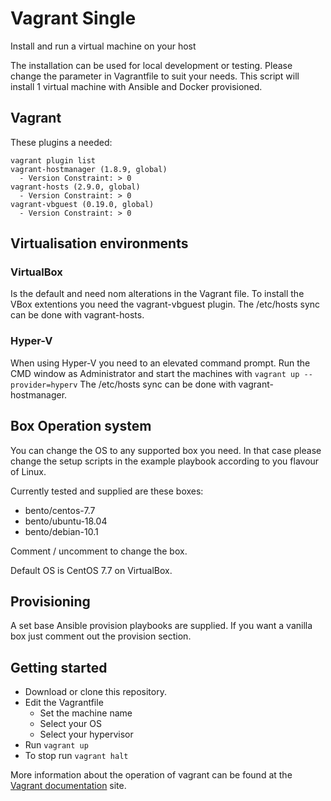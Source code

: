 # Vagrant Single

Install and run a virtual machine on your host

The installation can be used for local development or testing.
Please change the parameter in Vagrantfile to suit your needs.
This script will install 1 virtual machine with Ansible and Docker
provisioned.

## Vagrant

These plugins a needed:

```dos
vagrant plugin list
vagrant-hostmanager (1.8.9, global)
  - Version Constraint: > 0
vagrant-hosts (2.9.0, global)
  - Version Constraint: > 0
vagrant-vbguest (0.19.0, global)
  - Version Constraint: > 0
```

## Virtualisation environments

### VirtualBox

Is the default and need nom alterations in the Vagrant file.
To install the VBox extentions you need the vagrant-vbguest
plugin. The /etc/hosts sync can be done with vagrant-hosts.

### Hyper-V

When using Hyper-V you need to an elevated command prompt. Run
the CMD window as Administrator and start the machines
with `vagrant up --provider=hyperv`
The /etc/hosts sync can be done with vagrant-hostmanager.

## Box Operation system

You can change the OS to any supported box you need. In that case please
change the setup scripts in the example playbook according to you flavour
of Linux.

Currently tested and supplied are these boxes:

- bento/centos-7.7
- bento/ubuntu-18.04
- bento/debian-10.1

Comment / uncomment to change the box.

Default OS is CentOS 7.7 on VirtualBox.

## Provisioning

A set base Ansible provision playbooks are supplied. If you want a vanilla
box just comment out the provision section.

## Getting started

- Download or clone this repository.
- Edit the Vagrantfile
  - Set the machine name
  - Select your OS
  - Select your hypervisor
- Run ```vagrant up```
- To stop run ```vagrant halt```

More information about the operation of vagrant can be found at the [Vagrant documentation](https://www.vagrantup.com/docs/index.html) site.
